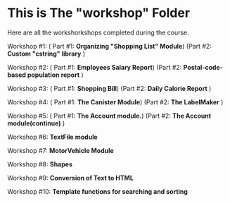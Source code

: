# This is The "workshop" Folder

Here are all the workshorkshops completed during the course.

Workshop #1: (
Part #1: **Organizing "Shopping List" Module**)
(Part #2: **Custom "cstring" library**
)

Workshop #2: (
Part #1: **Employees Salary Report**)
(Part #2: **Postal-code-based population report**
)

Workshop #3: (
Part #1: **Shopping Bill**)
(Part #2: **Daily Calorie Report**
)

Workshop #4: (
Part #1: **The Canister Module**)
(Part #2: **The LabelMaker**
)

Workshop #5: (
Part #1: **The Account module.**)
(Part #2: **The Account module(continue)**
)

Workshop #6: **TextFile module**

Workshop #7: **MotorVehicle Module**

Workshop #8: **Shapes**

Workshop #9: **Conversion of Text to HTML**

Workshop #10: **Template functions for searching and sorting**
